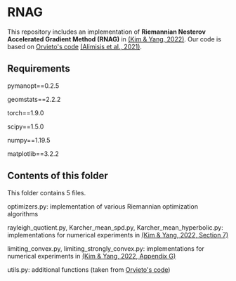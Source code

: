 # RNAG
This repository includes an implementation of **Riemannian Nesterov Accelerated Gradient Method (RNAG)** in [(Kim & Yang, 2022)][kim2022]. Our code is based on [Orvieto's code][orvietocode] [(Alimisis et al., 2021)][alimisis2021].

## Requirements
pymanopt==0.2.5

geomstats==2.2.2

torch==1.9.0

scipy==1.5.0

numpy==1.19.5

matplotlib==3.2.2

## Contents of this folder
This folder contains 5 files.

optimizers.py: implementation of various Riemannian optimization algorithms

rayleigh_quotient.py, Karcher_mean_spd.py, Karcher_mean_hyperbolic.py: implementations for numerical experiments in [(Kim & Yang, 2022, Section 7)][kim2022]

limiting_convex.py, limiting_strongly_convex.py: implementations for numerical experiments in [(Kim & Yang, 2022, Appendix G)][kim2022]

utils.py: additional functions (taken from [Orvieto's code][orvietocode])

[alimisis2021]: http://proceedings.mlr.press/v130/alimisis21a/alimisis21a-supp.pdf
[kim2022]: https://arxiv.org/pdf/2202.02036.pdf
[orvietocode]: https://github.com/aorvieto/RNAGsDR
